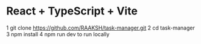 # React + TypeScript + Vite

1 git clone https://github.com/RAAKSH/task-manager.git
2 cd task-manager
3 npm install
4 npm run dev to run locally 
